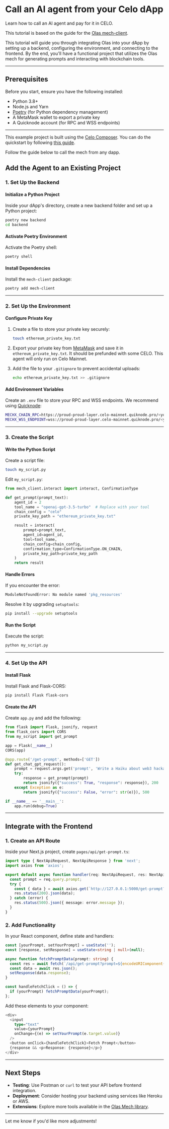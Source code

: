 # Call an AI agent from your Celo dApp

Learn how to call an AI agent and pay for it in CELO. 

This tutorial is based on the guide for the [Olas mech-client](https://github.com/valory-xyz/mech-client).

This tutorial will guide you through integrating Olas into your dApp by setting up a backend, configuring the environment, and connecting to the frontend. By the end, you'll have a functional project that utilizes the Olas mech for generating prompts and interacting with blockchain tools.


---

## Prerequisites
Before you start, ensure you have the following installed:
- Python 3.8+
- Node.js and Yarn
- [Poetry](https://python-poetry.org/docs/#installation) (for Python dependency management)
- A MetaMask wallet to export a private key
- A Quicknode account (for RPC and WSS endpoints)

---


This example project is built using the [Celo Composer](https://github.com/celo-org/celo-composer). You can do the quickstart by following [this guide](.backend/README.md). 

Follow the guide below to call the mech from any dapp. 

## Add the Agent to an Existing Project

### 1. Set Up the Backend

#### Initialize a Python Project
Inside your dApp's directory, create a new backend folder and set up a Python project:

```bash
poetry new backend
cd backend
```

#### Activate Poetry Environment
Activate the Poetry shell:

```bash
poetry shell
```

#### Install Dependencies
Install the `mech-client` package:

```bash
poetry add mech-client
```

---

### 2. Set Up the Environment

#### Configure Private Key

1. Create a file to store your private key securely:
    ```bash
    touch ethereum_private_key.txt
    ```

2. Export your private key from [MetaMask](https://support.metamask.io/hc/en-us/articles/360015289632-How-to-export-an-account-s-private-key) and save it in `ethereum_private_key.txt`. It should be prefunded with some CELO. This agent will only run on Celo Mainnet.

3. Add the file to your `.gitignore` to prevent accidental uploads:
    ```bash
    echo ethereum_private_key.txt >> .gitignore
    ```

#### Add Environment Variables
Create an `.env` file to store your RPC and WSS endpoints. We recommend using [Quicknode](https://www.quicknode.com/):

```bash
MECHX_CHAIN_RPC=https://proud-proud-layer.celo-mainnet.quiknode.pro/<your-key>
MECHX_WSS_ENDPOINT=wss://proud-proud-layer.celo-mainnet.quiknode.pro/<your-key>
```

---

### 3. Create the Script

#### Write the Python Script
Create a script file:

```bash
touch my_script.py
```

Edit `my_script.py`:

```python
from mech_client.interact import interact, ConfirmationType

def get_prompt(prompt_text):
    agent_id = 2
    tool_name = "openai-gpt-3.5-turbo"  # Replace with your tool
    chain_config = "celo"
    private_key_path = "ethereum_private_key.txt"

    result = interact(
        prompt=prompt_text,
        agent_id=agent_id,
        tool=tool_name,
        chain_config=chain_config,
        confirmation_type=ConfirmationType.ON_CHAIN,
        private_key_path=private_key_path
    )
    return result
```

#### Handle Errors
If you encounter the error:
```bash
ModuleNotFoundError: No module named 'pkg_resources'
```
Resolve it by upgrading `setuptools`:
```bash
pip install --upgrade setuptools
```

#### Run the Script
Execute the script:
```bash
python my_script.py
```

---

### 4. Set Up the API

#### Install Flask
Install Flask and Flask-CORS:
```bash
pip install Flask flask-cors
```

#### Create the API
Create `app.py` and add the following:

```python
from flask import Flask, jsonify, request
from flask_cors import CORS
from my_script import get_prompt

app = Flask(__name__)
CORS(app)

@app.route('/get-prompt', methods=['GET'])
def get_chat_gpt_request():
    prompt = request.args.get('prompt', 'Write a Haiku about web3 hackathons?')
    try:
        response = get_prompt(prompt)
        return jsonify({"success": True, "response": response}), 200
    except Exception as e:
        return jsonify({"success": False, "error": str(e)}), 500

if __name__ == '__main__':
    app.run(debug=True)
```

---

## Integrate with the Frontend

### 1. Create an API Route
Inside your Next.js project, create `pages/api/get-prompt.ts`:

```typescript
import type { NextApiRequest, NextApiResponse } from 'next';
import axios from 'axios';

export default async function handler(req: NextApiRequest, res: NextApiResponse) {
  const prompt = req.query.prompt;
  try {
    const { data } = await axios.get(`http://127.0.0.1:5000/get-prompt?prompt=${prompt}`);
    res.status(200).json(data);
  } catch (error) {
    res.status(500).json({ message: error.message });
  }
}
```

### 2. Add Functionality
In your React component, define state and handlers:

```typescript
const [yourPrompt, setYourPrompt] = useState('');
const [response, setResponse] = useState<string | null>(null);

async function fetchPromptData(prompt: string) {
  const res = await fetch(`/api/get-prompt?prompt=${encodeURIComponent(prompt)}`);
  const data = await res.json();
  setResponse(data.response);
}

const handleFetchClick = () => {
  if (yourPrompt) fetchPromptData(yourPrompt);
};
```

Add these elements to your component:

```typescript
<div>
  <input
    type="text"
    value={yourPrompt}
    onChange={(e) => setYourPrompt(e.target.value)}
  />
  <button onClick={handleFetchClick}>Fetch Prompt</button>
  {response && <p>Response: {response}</p>}
</div>
```

---

## Next Steps
- **Testing**: Use Postman or `curl` to test your API before frontend integration.
- **Deployment**: Consider hosting your backend using services like Heroku or AWS.
- **Extensions**: Explore more tools available in the [Olas Mech library](https://github.com/valory-xyz/mech/tree/main/packages/valory/customs).

---

Let me know if you'd like more adjustments!